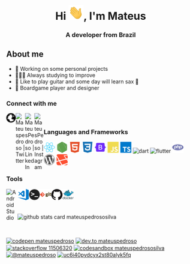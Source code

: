 <h1 align="center">Hi <img src="https://raw.githubusercontent.com/ABSphreak/ABSphreak/master/gifs/Hi.gif" width="40px" />, I'm Mateus</h1>

<h3 align="center">A developer from Brazil</h3>

<!-- TODO: Create other in pt_BR - Put the link here -->

## About me

* 🐺 Working on some personal projects
* 👨🏻‍💻 Always studying to improve
* 🎸 Like to play guitar and some day will learn sax 🎷
* 🎲 Boardgame player and designer

### Connect with me

[<img align="left" alt="mateuspedroso.com.br" width="25px" src="https://raw.githubusercontent.com/iconic/open-iconic/master/svg/globe.svg" />][website]
[<img align="left" alt="Mateuspedroso | Twitter" width="25px" src="https://cdn.jsdelivr.net/npm/simple-icons@v3/icons/twitter.svg" />][twitter]
[<img align="left" alt="MateusPedroso | LinkedIn" width="25px" src="https://cdn.jsdelivr.net/npm/simple-icons@v3/icons/linkedin.svg" />][linkedin]
[<img align="left" alt="MateusPedroso | Instagram" width="25px" src="https://cdn.jsdelivr.net/npm/simple-icons@v3/icons/instagram.svg" />][instagram]

<br />

### Languages and Frameworks

<p>
    <img src="https://raw.githubusercontent.com/devicons/devicon/master/icons/react/react-original.svg" alt="react" width="30" height="30"/> 
    <img src="https://raw.githubusercontent.com/devicons/devicon/master/icons/nodejs/nodejs-plain.svg" alt="nodejs" width="30" height="30"/> 
    <img src="https://raw.githubusercontent.com/devicons/devicon/master/icons/html5/html5-plain.svg" alt="html5" width="30" height="30"/> 
    <img src="https://raw.githubusercontent.com/devicons/devicon/master/icons/css3/css3-plain.svg" alt="css3" width="30" height="30"/> 
    <img src="https://raw.githubusercontent.com/devicons/devicon/master/icons/bootstrap/bootstrap-plain.svg" alt="bootstrap" width="30" height="30"/>
    <img src="https://raw.githubusercontent.com/devicons/devicon/master/icons/javascript/javascript-plain.svg" alt="javascript" width="30" height="30"/> 
    <img src="https://raw.githubusercontent.com/devicons/devicon/master/icons/typescript/typescript-plain.svg" alt="typescript" width="30" height="30"/>
    <img src="https://img.icons8.com/color/100/000000/dart.png" alt="dart" width="30" height="30"/>
    <img src="https://img.icons8.com/color/100/000000/flutter.png" alt="flutter" width="30" height="30"/>
    <img src="https://raw.githubusercontent.com/devicons/devicon/master/icons/php/php-plain.svg" alt="php" width="30" height="30"/>
    <img src="https://raw.githubusercontent.com/devicons/devicon/master/icons/wordpress/wordpress-plain.svg" alt="wordpress" width="30" height="30"/>
    <img src="https://raw.githubusercontent.com/devicons/devicon/master/icons/laravel/laravel-plain.svg" alt="laravel" width="30" height="30"/>
</p>

### Tools

<p>
<img align="left" alt="Android Studio" width="30px" src="https://upload.wikimedia.org/wikipedia/commons/3/34/Android_Studio_icon.svg" />
<img align="left" alt="Visual Studio Code" width="30px" src="https://raw.githubusercontent.com/github/explore/80688e429a7d4ef2fca1e82350fe8e3517d3494d/topics/visual-studio-code/visual-studio-code.png" />
<img align="left" alt="Terminal" width="30px" src="https://raw.githubusercontent.com/github/explore/80688e429a7d4ef2fca1e82350fe8e3517d3494d/topics/terminal/terminal.png" />
<img align="left" alt="Git" width="30px" src="https://raw.githubusercontent.com/github/explore/80688e429a7d4ef2fca1e82350fe8e3517d3494d/topics/git/git.png" />
<img align="left" alt="GitHub" width="30px" src="https://raw.githubusercontent.com/github/explore/78df643247d429f6cc873026c0622819ad797942/topics/github/github.png" />
<img align="left" alt="Docker" width="30px" src="https://raw.githubusercontent.com/devicons/devicon/master/icons/docker/docker-original-wordmark.svg" />
</p>

<br />
<br />
<br />

<!-- ### Spotify Playing  🎵🎶 -->

<!-- [![Spotify](https://mateuspedroso.vercel.app/api/spotify)](https://open.spotify.com/user/mateuspedrosodev) -->

<p><img align="center" src="https://github-readme-stats.vercel.app/api?username=mateuspedrososilva&show_icons=true" alt="github stats card mateuspedrososilva" /></p>

<br />

<!-- <p align="center"> -->
<p>
<a href="https://codepen.io/mateuspedroso" target="blank"><img align="center" src="https://cdn.jsdelivr.net/npm/simple-icons@3.0.1/icons/codepen.svg" alt="codepen mateuspedroso" height="30" width="30" /></a>
<a href="https://dev.to/mateuspedroso" target="blank"><img align="center" src="https://cdn.jsdelivr.net/npm/simple-icons@3.0.1/icons/dev-dot-to.svg" alt="dev.to mateuspedroso" height="30" width="30" /></a>
<a href="https://stackoverflow.com/users/11506320" target="blank"><img align="center" src="https://cdn.jsdelivr.net/npm/simple-icons@3.0.1/icons/stackoverflow.svg" alt="stackoverflow 11506320" height="30" width="30" /></a>
<a href="https://codesandbox.com/mateuspedrososilva" target="blank"><img align="center" src="https://cdn.jsdelivr.net/npm/simple-icons@3.0.1/icons/codesandbox.svg" alt="codesandbox mateuspedrososilva" height="30" width="30" /></a>
<a href="https://medium.com/@mateuspedroso" target="blank"><img align="center" src="https://cdn.jsdelivr.net/npm/simple-icons@3.0.1/icons/medium.svg" alt="@mateuspedroso" height="30" width="30" /></a>
<a href="https://www.youtube.com/c/uc6i40pydcyx2st80alyk5fq" target="blank"><img align="center" src="https://cdn.jsdelivr.net/npm/simple-icons@3.0.1/icons/youtube.svg" alt="uc6i40pydcyx2st80alyk5fq" height="30" width="30" /></a>
</p>

<!-- Images 
https://raw.githubusercontent.com/github/explore/80688e429a7d4ef2fca1e82350fe8e3517d3494d/topics/typescript/typescript.png
https://raw.githubusercontent.com/devicons/devicon/master/icons/typescript/typescript-original.svg
-->

<!-- References
https://github.com/gargakshit/gargakshit
https://www.youtube.com/watch?v=n6d4KHSKqGk
 -->

<!-- Links -->
[website]: https://mateuspedroso.com.br
[linkedin]: https://linkedin.com/in/mateuspedroso
[instagram]: https://instagram.com/mtspedroso/
[twitter]: https://twitter.com/MateusPSilva
